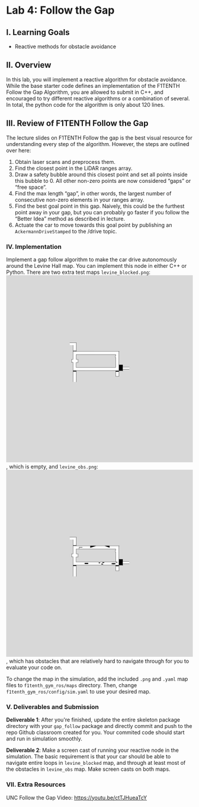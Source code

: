 # Lab 4: Follow the Gap

## I. Learning Goals

- Reactive methods for obstacle avoidance

## II. Overview

In this lab, you will implement a reactive algorithm for obstacle avoidance. While the base starter code defines an implementation of the F1TENTH Follow the Gap Algorithm, you are allowed to submit in C++, and encouraged to try different reactive algorithms or a combination of several. In total, the python code for the algorithm is only about 120 lines.

## III. Review of F1TENTH Follow the Gap

The lecture slides on F1TENTH Follow the gap is the best visual resource for understanding every step of the algorithm. However, the steps are outlined over here:

1. Obtain laser scans and preprocess them.
2. Find the closest point in the LiDAR ranges array.
3. Draw a safety bubble around this closest point and set all points inside this bubble to 0. All other non-zero points are now considered “gaps” or “free space”.
4. Find the max length “gap”, in other words, the largest number of consecutive non-zero elements in your ranges array.
5. Find the best goal point in this gap. Naively, this could be the furthest point away in your gap, but you can probably go faster if you follow the “Better Idea” method as described in lecture.
6. Actuate the car to move towards this goal point by publishing an `AckermannDriveStamped` to the /drive topic.

### IV. Implementation

Implement a gap follow algorithm to make the car drive autonomously around the Levine Hall map. You can implement this node in either C++ or Python. There are two extra test maps `levine_blocked.png`:![blocked](./gap_follow/levine_blocked.png), which is empty, and `levine_obs.png`:![obstacle](./gap_follow/levine_obs.png), which has obstacles that are relatively hard to navigate through for you to evaluate your code on.

To change the map in the simulation, add the included `.png` and `.yaml` map files to `f1tenth_gym_ros/maps` directory. Then, change `f1tenth_gym_ros/config/sim.yaml` to use your desired map.

### V. Deliverables and Submission

**Deliverable 1**: After you're finished, update the entire skeleton package directory with your `gap_follow` package and directly commit and push to the repo Github classroom created for you. Your commited code should start and run in simulation smoothly.

**Deliverable 2**: Make a screen cast of running your reactive node in the simulation. The basic requirement is that your car should be able to navigate entire loops in `levine_blocked` map, and through at least most of the obstacles in `levine_obs` map. Make screen casts on both maps.

### VII. Extra Resources

UNC Follow the Gap Video: <https://youtu.be/ctTJHueaTcY>
